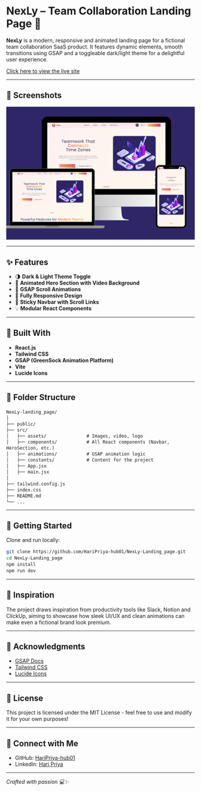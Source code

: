 # NexLy – Team Collaboration Landing Page 🚀

**NexLy** is a modern, responsive and animated landing page for a fictional team collaboration SaaS product. It features dynamic elements, smooth transitions using GSAP and a toggleable dark/light theme for a delightful user experience.

[Click here to view the live site](https://nexlylandingpage.vercel.app/)

---

## 📸 Screenshots

![Hero Screenshot](./src/assets/nexly_preview.png)

---

## ✨ Features

- 🌗 **Dark & Light Theme Toggle**
- 🎥 **Animated Hero Section with Video Background**
- 🧠 **GSAP Scroll Animations**
- 📱 **Fully Responsive Design**
- 📌 **Sticky Navbar with Scroll Links**
- 💡 **Modular React Components**

---

## 📝 Built With

- **React.js**
- **Tailwind CSS**
- **GSAP (GreenSock Animation Platform)**
- **Vite**
- **Lucide Icons**

---

## 📁 Folder Structure

```
NexLy-landing_page/
│
├── public/
├── src/
│   ├── assets/               # Images, video, logo
│   ├── components/           # All React components (Navbar, HeroSection, etc.)
│   ├── animations/           # GSAP animation logic
│   ├── constants/            # Content for the project
│   ├── App.jsx
│   ├── main.jsx
│
├── tailwind.config.js
├── index.css
├── README.md
└── ...
```

---

## 🚀 Getting Started

Clone and run locally:

```bash
git clone https://github.com/HariPriya-hub01/NexLy-Landing_page.git
cd NexLy-Landing_page
npm install
npm run dev
```

---


## 🧠 Inspiration

The project draws inspiration from productivity tools like Slack, Notion and ClickUp, aiming to showcase how sleek UI/UX and clean animations can make even a fictional brand look premium.

---

## 🙌 Acknowledgments

- [GSAP Docs](https://greensock.com/docs/)
- [Tailwind CSS](https://tailwindcss.com/)
- [Lucide Icons](https://lucide.dev/)

---

## 📝 License

This project is licensed under the MIT License - feel free to use and modify it for your own purposes!

---

## 🤝 Connect with Me

- GitHub: [HariPriya-hub01](https://github.com/HariPriya-hub01)
- LinkedIn: [Hari Priya](https://www.linkedin.com/in/haripriyaradhakrishnan/)

---

*Crafted with passion 💻✨*

